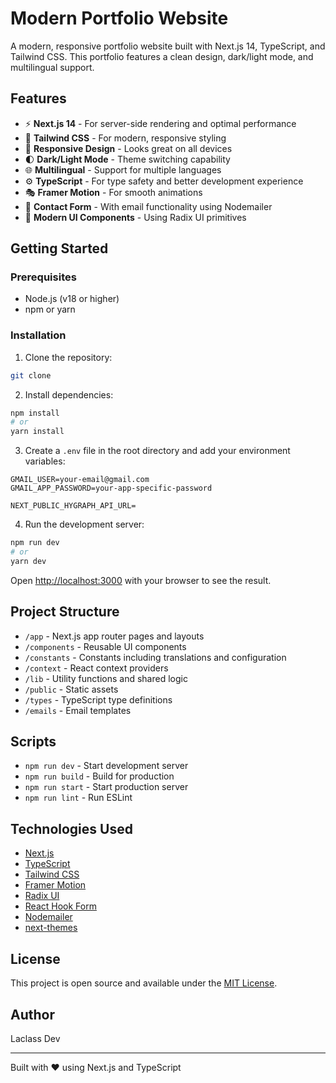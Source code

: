 # Modern Portfolio Website

A modern, responsive portfolio website built with Next.js 14, TypeScript, and Tailwind CSS. This portfolio features a clean design, dark/light mode, and multilingual support.

## Features

- ⚡ **Next.js 14** - For server-side rendering and optimal performance
- 🎨 **Tailwind CSS** - For modern, responsive styling
- 📱 **Responsive Design** - Looks great on all devices
- 🌓 **Dark/Light Mode** - Theme switching capability
- 🌐 **Multilingual** - Support for multiple languages
- ⚙️ **TypeScript** - For type safety and better development experience
- 🎭 **Framer Motion** - For smooth animations
- 📧 **Contact Form** - With email functionality using Nodemailer
- 🎯 **Modern UI Components** - Using Radix UI primitives

## Getting Started

### Prerequisites

- Node.js (v18 or higher)
- npm or yarn

### Installation

1. Clone the repository:

```bash
git clone
```

2. Install dependencies:

```bash
npm install
# or
yarn install
```

3. Create a `.env` file in the root directory and add your environment variables:

```env
GMAIL_USER=your-email@gmail.com
GMAIL_APP_PASSWORD=your-app-specific-password

NEXT_PUBLIC_HYGRAPH_API_URL=
```

4. Run the development server:

```bash
npm run dev
# or
yarn dev
```

Open [http://localhost:3000](http://localhost:3000) with your browser to see the result.

## Project Structure

- `/app` - Next.js app router pages and layouts
- `/components` - Reusable UI components
- `/constants` - Constants including translations and configuration
- `/context` - React context providers
- `/lib` - Utility functions and shared logic
- `/public` - Static assets
- `/types` - TypeScript type definitions
- `/emails` - Email templates

## Scripts

- `npm run dev` - Start development server
- `npm run build` - Build for production
- `npm run start` - Start production server
- `npm run lint` - Run ESLint

## Technologies Used

- [Next.js](https://nextjs.org/)
- [TypeScript](https://www.typescriptlang.org/)
- [Tailwind CSS](https://tailwindcss.com/)
- [Framer Motion](https://www.framer.com/motion/)
- [Radix UI](https://www.radix-ui.com/)
- [React Hook Form](https://react-hook-form.com/)
- [Nodemailer](https://nodemailer.com/)
- [next-themes](https://github.com/pacocoursey/next-themes)

## License

This project is open source and available under the [MIT License](LICENSE).

## Author

Laclass Dev

---

Built with ❤️ using Next.js and TypeScript
